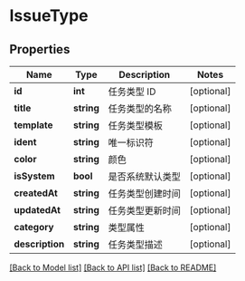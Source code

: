 # IssueType

## Properties

Name | Type | Description | Notes
------------ | ------------- | ------------- | -------------
**id** | **int** | 任务类型 ID | [optional] 
**title** | **string** | 任务类型的名称 | [optional] 
**template** | **string** | 任务类型模板 | [optional] 
**ident** | **string** | 唯一标识符 | [optional] 
**color** | **string** | 颜色 | [optional] 
**isSystem** | **bool** | 是否系统默认类型 | [optional] 
**createdAt** | **string** | 任务类型创建时间 | [optional] 
**updatedAt** | **string** | 任务类型更新时间 | [optional] 
**category** | **string** | 类型属性 | [optional] 
**description** | **string** | 任务类型描述 | [optional] 

[[Back to Model list]](../../README.md#documentation-for-models) [[Back to API list]](../../README.md#documentation-for-api-endpoints) [[Back to README]](../../README.md)


